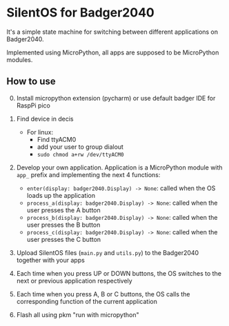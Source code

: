 # SilentOS for Badger2040

It's a simple state machine for switching between different applications on Badger2040.

Implemented using MicroPython, all apps are supposed to be MicroPython modules.

## How to use
0. Install micropython extension (pycharm) or use default badger IDE for RaspPi pico
1. Find device in decis
   - For linux:
     - Find ttyACM0
     - add your user to group dialout 
     - `sudo chmod a+rw /dev/ttyACM0`
1. Develop your own application. Application is a MicroPython module with `app_` prefix and implementing the next 4 functions:
     - `enter(display: badger2040.Display) -> None`: called when the OS loads up the application
     - `process_a(display: badger2040.Display) -> None`: called when the user presses the A button
     - `process_b(display: badger2040.Display) -> None`: called when the user presses the B button
     - `process_c(display: badger2040.Display) -> None`: called when the user presses the C button

2. Upload SilentOS files (`main.py` and `utils.py`) to the Badger2040 together with your apps
3. Each time when you press UP or DOWN buttons, the OS switches to the next or previous application respectively
4. Each time when you press A, B or C buttons, the OS calls the corresponding function of the current application
5. Flash all using pkm "run with micropython"
